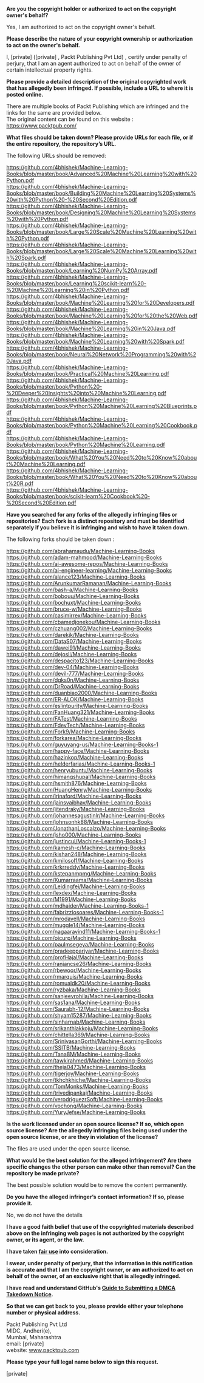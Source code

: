 **Are you the copyright holder or authorized to act on the copyright owner's behalf?**

Yes, I am authorized to act on the copyright owner's behalf.

**Please describe the nature of your copyright ownership or authorization to act on the owner's behalf.**

I, [private] ([private] , Packt Publishing Pvt Ltd) , certify under penalty of perjury, that I am an agent authorized to act on behalf of the owner of certain intellectual property rights.

**Please provide a detailed description of the original copyrighted work that has allegedly been infringed. If possible, include a URL to where it is posted online.**

There are multiple books of Packt Publishing which are infringed and the links for the same are provided below.  
The original content can be found on this website :  
https://www.packtpub.com/

**What files should be taken down? Please provide URLs for each file, or if the entire repository, the repository’s URL.**

The following URLs should be removed:

https://github.com/4bhishek/Machine-Learning-Books/blob/master/book/Advanced%20Machine%20Learning%20with%20Python.pdf  
https://github.com/4bhishek/Machine-Learning-Books/blob/master/book/Building%20Machine%20Learning%20Systems%20with%20Python%20-%20Second%20Edition.pdf  
https://github.com/4bhishek/Machine-Learning-Books/blob/master/book/Designing%20Machine%20Learning%20Systems%20with%20Python.pdf  
https://github.com/4bhishek/Machine-Learning-Books/blob/master/book/Large%20Scale%20Machine%20Learning%20with%20Python.pdf  
https://github.com/4bhishek/Machine-Learning-Books/blob/master/book/Large%20Scale%20Machine%20Learning%20with%20Spark.pdf  
https://github.com/4bhishek/Machine-Learning-Books/blob/master/book/Learning%20NumPy%20Array.pdf  
https://github.com/4bhishek/Machine-Learning-Books/blob/master/book/Learning%20scikit-learn%20-%20Machine%20Learning%20in%20Python.pdf  
https://github.com/4bhishek/Machine-Learning-Books/blob/master/book/Machine%20Learning%20for%20Developers.pdf  
https://github.com/4bhishek/Machine-Learning-Books/blob/master/book/Machine%20Learning%20for%20the%20Web.pdf  
https://github.com/4bhishek/Machine-Learning-Books/blob/master/book/Machine%20Learning%20in%20Java.pdf  
https://github.com/4bhishek/Machine-Learning-Books/blob/master/book/Machine%20Learning%20with%20Spark.pdf  
https://github.com/4bhishek/Machine-Learning-Books/blob/master/book/Neural%20Network%20Programming%20with%20Java.pdf  
https://github.com/4bhishek/Machine-Learning-Books/blob/master/book/Practical%20Machine%20Learning.pdf  
https://github.com/4bhishek/Machine-Learning-Books/blob/master/book/Python%20-%20Deeper%20Insights%20into%20Machine%20Learning.pdf  
https://github.com/4bhishek/Machine-Learning-Books/blob/master/book/Python%20Machine%20Learning%20Blueprints.pdf  
https://github.com/4bhishek/Machine-Learning-Books/blob/master/book/Python%20Machine%20Learning%20Cookbook.pdf  
https://github.com/4bhishek/Machine-Learning-Books/blob/master/book/Python%20Machine%20Learning.pdf  
https://github.com/4bhishek/Machine-Learning-Books/blob/master/book/What%20You%20Need%20to%20Know%20about%20Machine%20Learning.pdf  
https://github.com/4bhishek/Machine-Learning-Books/blob/master/book/What%20You%20Need%20to%20Know%20about%20R.pdf  
https://github.com/4bhishek/Machine-Learning-Books/blob/master/book/scikit-learn%20Cookbook%20-%20Second%20Edition.pdf  

**Have you searched for any forks of the allegedly infringing files or repositories? Each fork is a distinct repository and must be identified separately if you believe it is infringing and wish to have it taken down.**

The following forks should be taken down :  

https://github.com/abrahamaudu/Machine-Learning-Books  
https://github.com/adam-mahmood/Machine-Learning-Books  
https://github.com/ai-awesome-repos/Machine-Learning-Books  
https://github.com/ai-engineer-learning/Machine-Learning-Books  
https://github.com/alance123/Machine-Learning-Books  
https://github.com/ArunkumarRamanan/Machine-Learning-Books  
https://github.com/bash-a/Machine-Learning-Books  
https://github.com/bobouu/Machine-Learning-Books  
https://github.com/bochuxt/Machine-Learning-Books  
https://github.com/bruce-w/Machine-Learning-Books  
https://github.com/casimirrex/Machine-Learning-Books  
https://github.com/cbamedjonekou/Machine-Learning-Books  
https://github.com/czhuang002/Machine-Learning-Books  
https://github.com/darekjk/Machine-Learning-Books  
https://github.com/DataS07/Machine-Learning-Books  
https://github.com/dawei91/Machine-Learning-Books  
https://github.com/dejosli/Machine-Learning-Books  
https://github.com/despacito123/Machine-Learning-Books  
https://github.com/dev-04/Machine-Learning-Books  
https://github.com/devil-777/Machine-Learning-Books  
https://github.com/dgks0n/Machine-Learning-Books  
https://github.com/DrRoad/Machine-Learning-Books  
https://github.com/duanbiao2000/Machine-Learning-Books  
https://github.com/ER-ALOK/Machine-Learning-Books  
https://github.com/eslintpurity/Machine-Learning-Books  
https://github.com/FanHuang321/Machine-Learning-Books  
https://github.com/FATest/Machine-Learning-Books  
https://github.com/FdevTech/Machine-Learning-Books  
https://github.com/Fork9/Machine-Learning-Books  
https://github.com/forkarea/Machine-Learning-Books  
https://github.com/guyuyang-us/Machine-Learning-Books-1  
https://github.com/happy-face/Machine-Learning-Books  
https://github.com/hazinkop/Machine-Learning-Books  
https://github.com/helderfarias/Machine-Learning-Books-1  
https://github.com/henryubuntu/Machine-Learning-Books  
https://github.com/himangshupal/Machine-Learning-Books  
https://github.com/hsmith876/Machine-Learning-Books  
https://github.com/HuangHenry/Machine-Learning-Books  
https://github.com/irinaford/Machine-Learning-Books  
https://github.com/jainsvaibhav/Machine-Learning-Books  
https://github.com/jitendraky/Machine-Learning-Books  
https://github.com/johannesagustinlr/Machine-Learning-Books  
https://github.com/johnsonhk88/Machine-Learning-Books  
https://github.com/JonathanLoscalzo/Machine-Learning-Books  
https://github.com/jsho000/Machine-Learning-Books  
https://github.com/justincui/Machine-Learning-Books-1  
https://github.com/kamesh-c/Machine-Learning-Books  
https://github.com/kishan248/Machine-Learning-Books  
https://github.com/kmilosol1/Machine-Learning-Books  
https://github.com/krkrreddy/Machine-Learning-Books  
https://github.com/kstepanmpmg/Machine-Learning-Books  
https://github.com/Kumarraama/Machine-Learning-Books  
https://github.com/Leidingfei/Machine-Learning-Books  
https://github.com/lexdex/Machine-Learning-Books  
https://github.com/M1991/Machine-Learning-Books  
https://github.com/mdhaider/Machine-Learning-Books-1  
https://github.com/fabrizziosoares/Machine-Learning-Books-1  
https://github.com/mrodavell/Machine-Learning-Books  
https://github.com/muggle14/Machine-Learning-Books  
https://github.com/nagaaravind11/Machine-Learning-Books-1  
https://github.com/oicurp/Machine-Learning-Books  
https://github.com/paulmsegeya/Machine-Learning-Books  
https://github.com/pradeeppariyar/Machine-Learning-Books  
https://github.com/profHajal/Machine-Learning-Books  
https://github.com/ranjancse26/Machine-Learning-Books  
https://github.com/rbewoor/Machine-Learning-Books  
https://github.com/rmarquis/Machine-Learning-Books  
https://github.com/romualdk20/Machine-Learning-Books  
https://github.com/ryzbaka/Machine-Learning-Books  
https://github.com/sanjeevrohila/Machine-Learning-Books  
https://github.com/sas1ana/Machine-Learning-Books  
https://github.com/Saurabh-12/Machine-Learning-Books  
https://github.com/shyam15287/Machine-Learning-Books  
https://github.com/sinharnab/Machine-Learning-Books  
https://github.com/srikanthlakkoju/Machine-Learning-Books  
https://github.com/chittella369/Machine-Learning-Books  
https://github.com/SrinivasanGorthi/Machine-Learning-Books  
https://github.com/SSITB/Machine-Learning-Books  
https://github.com/Tana8M/Machine-Learning-Books  
https://github.com/tawkirahmed/Machine-Learning-Books  
https://github.com/theja0473/Machine-Learning-Books  
https://github.com/tigerjoy/Machine-Learning-Books  
https://github.com/tkhchkhiche/Machine-Learning-Books  
https://github.com/TomMonks/Machine-Learning-Books  
https://github.com/trivedipankaj/Machine-Learning-Books  
https://github.com/verodriguezrSoft/Machine-Learning-Books  
https://github.com/vochong/Machine-Learning-Books  
https://github.com/YuryJefse/Machine-Learning-Books  

**Is the work licensed under an open source license? If so, which open source license? Are the allegedly infringing files being used under the open source license, or are they in violation of the license?**

The files are used under the open source license.

**What would be the best solution for the alleged infringement? Are there specific changes the other person can make other than removal? Can the repository be made private?**

The best possible solution would be to remove the content permanently.

**Do you have the alleged infringer’s contact information? If so, please provide it.**

No, we do not have the details

**I have a good faith belief that use of the copyrighted materials described above on the infringing web pages is not authorized by the copyright owner, or its agent, or the law.**

**I have taken <a href="https://www.lumendatabase.org/topics/22">fair use</a> into consideration.**

**I swear, under penalty of perjury, that the information in this notification is accurate and that I am the copyright owner, or am authorized to act on behalf of the owner, of an exclusive right that is allegedly infringed.**

**I have read and understand GitHub's <a href="https://help.github.com/articles/guide-to-submitting-a-dmca-takedown-notice/">Guide to Submitting a DMCA Takedown Notice</a>.**

**So that we can get back to you, please provide either your telephone number or physical address.**

Packt Publishing Pvt Ltd  
MIDC, Andheri(e),  
Mumbai, Maharashtra  
email: [private]  
website: www.packtpub.com

**Please type your full legal name below to sign this request.**

[private]
